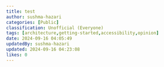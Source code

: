 ```yaml
---
title: test
author: sushma-hazari
categories: [Public]
classification: Unofficial (Everyone)
tags: [architecture,getting-started,accessibility,opinion]
date: 2024-09-16 04:05:49 
updatedBy: sushma-hazari
updated: 2024-09-16 04:23:08 
likes: 0
---
```


